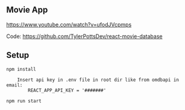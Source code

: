 ## Movie App

https://www.youtube.com/watch?v=ufodJVcpmps

Code: https://github.com/TylerPottsDev/react-movie-database

## Setup 
```npm install```
```
    Insert api key in .env file in root dir like from omdbapi in email:
        REACT_APP_API_KEY = '#######'
```
```npm run start```
